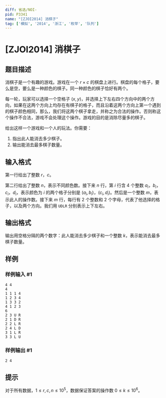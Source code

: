 ```yaml
---
diff: 省选/NOI-
pid: P3341
name: "[ZJOI2014] 消棋子"
tag: ['模拟', '2014', '浙江', '枚举', '队列']
---
```

# [ZJOI2014] 消棋子
## 题目描述

消棋子是一个有趣的游戏。游戏在一个 $r \times c$ 的棋盘上进行。棋盘的每个格子，要么是空，要么是一种颜色的棋子。同一种颜色的棋子恰好有两个。

每一轮，玩家可以选择一个空格子 $(x, y)$，并选择上下左右四个方向中的两个方向，如果在这两个方向上均存在有棋子的格子，而且沿着这两个方向上第一个遇到的棋子颜色相同，那么，我们将这两个棋子拿走，并称之为合法的操作。否则称这个操作不合法，游戏不会处理这个操作。游戏的目的是消除尽量多的棋子。

给出这样一个游戏和一个人的玩法。你需要： 
1. 指出此人能消去多少棋子。 
1. 输出能消去最多棋子数量。
## 输入格式

第一行给出了整数 $r$，$c$。

第二行给出了整数 $n$，表示不同颜色数。接下来 $n$ 行，第 $i$ 行含 $4$ 个整数 $a_i$，$b_i$，$c_i$，$d_i$，表示颜色为 $i$ 的两个格子分别是 $(a_i, b_i)$，$(c_i, d_i)$。然后是一个整数 $m$，表示此人的操作数。接下来 $m$ 行，每行有 $2$ 个整数和 $2$ 个字母，代表了他选择的格子，以及两个方向。我们用 `UDLR` 分别表示上下左右。
## 输出格式

输出用空格分隔的两个数字：此人能消去多少棋子和一个整数 $k$，表示能消去最多棋子数量。
## 样例

### 样例输入 #1
```
4 4
4
1 1 1 4
1 2 3 4
1 3 3 2
4 1 2 3
6
2 3 U R
2 1 D R
2 2 L R
2 4 L D
3 1 L R
3 3 L U
```
### 样例输出 #1
```
2 4
```
## 提示

对于所有数据，$1\leq r,c,n \leq 10^5$，数据保证答案的操作数 $0\leq k \leq 10^6$。
